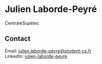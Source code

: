 # Julien Laborde-Peyré

CentraleSupélec


## Contact

Email: julien.laborde-peyre@student-cs.fr  
LinkedIn: [julien-laborde-peyre](https://www.linkedin.com/in/julien-laborde-peyre/)
